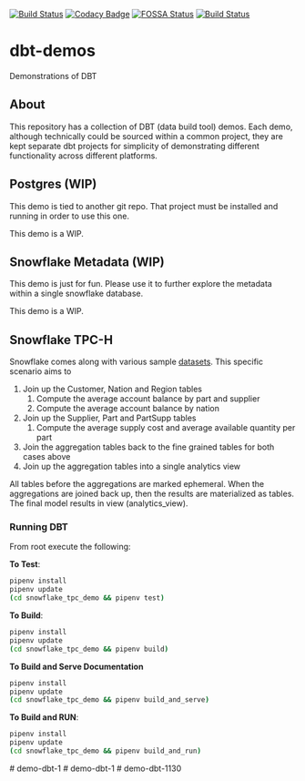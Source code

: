 [![Build Status](https://dev.azure.com/hashmap-labs/berserk-john/_apis/build/status/hashmapinc.dbt-demos?branchName=master)](https://dev.azure.com/hashmap-labs/berserk-john/_build/latest?definitionId=3&branchName=master)
[![Codacy Badge](https://api.codacy.com/project/badge/Grade/08b1644d9cac4350b182dd5556d17051)](https://www.codacy.com?utm_source=github.com&utm_medium=referral&utm_content=hashmapinc/dbt-demos&utm_campaign=Badge_Grade)
[![FOSSA Status](https://app.fossa.com/api/projects/git%2Bgithub.com%2Fhashmapinc%2Fdbt-demos.svg?type=shield)](https://app.fossa.com/projects/git%2Bgithub.com%2Fhashmapinc%2Fdbt-demos?ref=badge_shield)
[![Build Status](http://jenkins.hashmapinc.com:8080/buildStatus/icon?job=dbt-demos%2FJenkins)](http://jenkins.hashmapinc.com:8080/job/dbt-demos/job/Jenkins/)

# dbt-demos

Demonstrations of DBT

## About

This repository has a collection of DBT (data build tool) demos. Each demo, although technically could
be sourced within a common project, they are kept separate dbt projects for simplicity of demonstrating
different functionality across different platforms.

## Postgres (WIP)

This demo is tied to another git repo. That project must be installed and running in order to use this
one.

This demo is a WIP.

## Snowflake Metadata (WIP)

This demo is just for fun. Please use it to further explore the metadata within a single snowflake database.

This demo is a WIP.

## Snowflake TPC-H

Snowflake comes along with various sample [datasets](https://docs.snowflake.net/manuals/user-guide/sample-data-tpch.html). This specific scenario aims to

1. Join up the Customer, Nation and Region tables
   1. Compute the average account balance by part and supplier
   1. Compute the average account balance by nation
1. Join up the Supplier, Part and PartSupp tables
   1. Compute the average supply cost and average available quantity per part
1. Join the aggregation tables back to the fine grained tables for both cases above
1. Join up the aggregation tables into a single analytics view

All tables before the aggregations are marked ephemeral. When the aggregations are joined back up, then the results are
materialized as tables. The final model results in view (analytics_view).

### Running DBT

From root execute the following:

**To Test**:

```bash
pipenv install
pipenv update
(cd snowflake_tpc_demo && pipenv test)
```

**To Build**:

```bash
pipenv install
pipenv update
(cd snowflake_tpc_demo && pipenv build)
```

**To Build and Serve Documentation**

```bash
pipenv install
pipenv update
(cd snowflake_tpc_demo && pipenv build_and_serve)
```

**To Build and RUN**:

```bash
pipenv install
pipenv update
(cd snowflake_tpc_demo && pipenv build_and_run)
```
#   d e m o - d b t - 1  
 #   d e m o - d b t - 1  
 #   d e m o - d b t - 1 1 3 0  
 